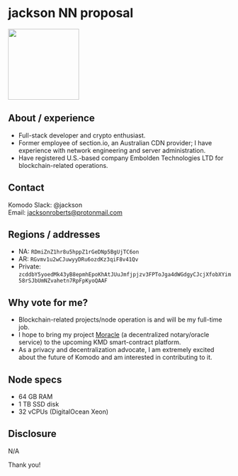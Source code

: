 # jackson NN proposal

<img src="https://avatars3.githubusercontent.com/u/1147244?s=460&v=4" width=160>

## About / experience

* Full-stack developer and crypto enthusiast.
* Former employee of section.io, an Australian CDN provider; I have experience with network engineering and server administration.
* Have registered U.S.-based company Embolden Technologies LTD for blockchain-related operations.

## Contact

Komodo Slack: @jackson  
Email: jacksonroberts@protonmail.com

## Regions / addresses

* NA: `RDmiZnZ1hr8u5hppZ1rGeDNp5BgUjTC6on`  
* AR: `RGvmv1u2wCJuwyyDRu6ozdKz3qiF8v41Qv`  
* Private: `zcddbY5yoedMk43yB8epmhEpoKhAtJUuJmfjpjzv3FPToJga4dWGdgyCJcjXfobXYim58rSJbUmNZvahetn7RpFpKyoQAAF`


## Why vote for me?

* Blockchain-related projects/node operation is and will be my full-time job.
* I hope to bring my project [Moracle](https://moracle.network/) (a decentralized notary/oracle service) to the upcoming KMD smart-contract platform.
* As a privacy and decentralization advocate, I am extremely excited about the future of Komodo and am interested in contributing to it.


## Node specs

* 64 GB RAM
* 1 TB SSD disk
* 32 vCPUs (DigitalOcean Xeon)

## Disclosure
N/A

Thank you!
